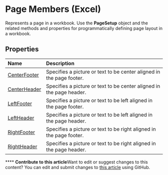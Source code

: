 
# Page Members (Excel)
Represents a page in a workbook. Use the  **PageSetup** object and the related methods and properties for programmatically defining page layout in a workbook.

## Properties



|**Name**|**Description**|
|:-----|:-----|
| [CenterFooter](b8fc6bc5-9cf3-3b47-5d9f-9ade28c2d775.md)|Specifies a picture or text to be center aligned in the page footer.|
| [CenterHeader](e8f9ab4e-4f25-0378-0959-97a8cfefc7b6.md)|Specifies a picture or text to be center aligned in the page header.|
| [LeftFooter](ec88bfe1-039e-7d8d-43c3-d8b1771f7f36.md)|Specifies a picture or text to be left aligned in the page footer.|
| [LeftHeader](445461f8-e804-2070-e484-88337aca3407.md)|Specifies a picture or text to be left aligned in the page header.|
| [RightFooter](457fb633-d748-bfc4-9188-87b0a46209dc.md)|Specifies a picture or text to be right aligned in the page footer.|
| [RightHeader](a84bc345-b8ee-0d8a-8009-d7f6edef1db6.md)|Specifies a picture or text to be right aligned in the page header.|

****   **Contribute to this article**Want to edit or suggest changes to this content? You can edit and submit changes to  [this article](https://github.com/jhershey00/VBA_Excel_Test/OpenXMLCon/articles/d9cb2764-7b24-1ca0-c8e3-3743e6fe7ff7.md) using GitHub.

